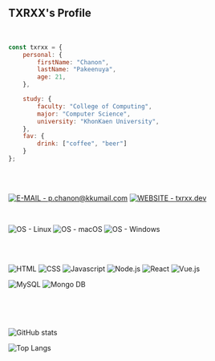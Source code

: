 
## TXRXX's Profile

<br>
<div class="cent">

<div class="badges">

</div>

```js
const txrxx = {
    personal: {
        firstName: "Chanon",
        lastName: "Pakeenuya",
        age: 21,
    },

    study: {
        faculty: "College of Computing",
        major: "Computer Science",
        university: "KhonKaen University",
    },
    fav: {
        drink: ["coffee", "beer"]
    }
};
```
<br>
<br>

[![E-MAIL - p.chanon@kkumail.com](https://img.shields.io/badge/EMAIL-p.chanon%40kkumail.com-blue?style=for-the-badge&logo=gmail&logoColor=blue)](mailto:p.chanon@kkumail.com)
[![WEBSITE - txrxx.dev](https://img.shields.io/badge/WEBSITE-txrxx.dev-blue?style=for-the-badge&logo=react&logoColor=blue)](https://txrxx.dev)

<br>

![OS - Linux](https://img.shields.io/badge/OS-Linux-blue?logo=linux&logoColor=white)
![OS - macOS](https://img.shields.io/badge/OS-macOS-blue?logo=apple&logoColor=white)
![OS - Windows](https://img.shields.io/badge/OS-Windows-blue?logo=windows&logoColor=white)

<br>



<br>

![HTML](https://img.shields.io/badge/HTML-black?logo=html5)
![CSS](https://img.shields.io/badge/CSS-black?logo=css3&logoColor=blue)
![Javascript](https://img.shields.io/badge/Javascript-black?logo=javascript)
![Node.js](https://img.shields.io/badge/Node.js-black?logo=node.js)
![React](https://img.shields.io/badge/React-black?logo=react)
![Vue.js](https://img.shields.io/badge/Vue.js-black?logo=vue.js)

![MySQL](https://img.shields.io/badge/MySQL-black?logo=mysql)
![Mongo DB](https://img.shields.io/badge/Mongo_DB-black?logo=mongodb)

<br>
<br>
<br>
<div class="row">

![GitHub stats](https://github-readme-stats.vercel.app/api?username=TXRXX&count_private=true&show_icons=true)

![Top Langs](https://github-readme-stats.vercel.app/api/top-langs/?username=TXRXX&layout=compact)

<!-- </div> -->
</div>
